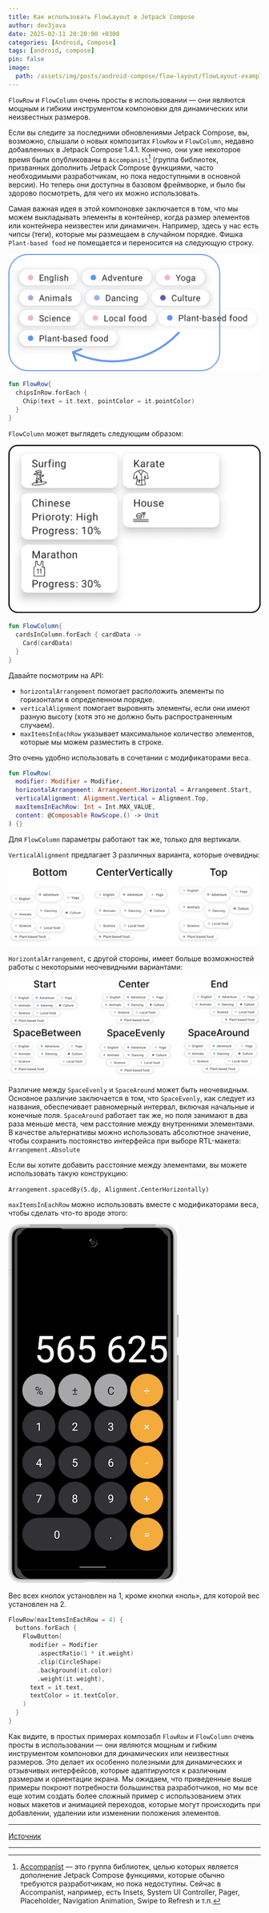```yaml
---
title: Как использовать FlowLayout в Jetpack Compose
author: dev3java
date: 2025-02-11 20:20:00 +0300
categories: [Android, Compose]
tags: [android, compose]
pin: false
image:
  path: /assets/img/posts/android-compose/flow-layout/flowLayout-example-cover.png
---
```


`FlowRow` и `FlowColumn` очень просты в использовании — они являются мощным и гибким инструментом
компоновки для динамических или неизвестных размеров.

Если вы следите за последними обновлениями Jetpack Compose, вы, возможно, слышали о новых
композитах `FlowRow` и `FlowColumn`, недавно добавленных в Jetpack Compose 1.4.1. Конечно, они уже
некоторое время были опубликованы
в `Accompanist`[^footnote] (группа библиотек, призванных
дополнить Jetpack Compose функциями, часто необходимыми разработчикам, но пока недоступными в
основной версии). Но теперь они доступны в базовом фреймворке, и было бы здорово посмотреть, для
чего их можно использовать.

Самая важная идея в этой компоновке заключается в том, что мы можем выкладывать элементы в
контейнер, когда размер элементов или контейнера неизвестен или динамичен. Например, здесь у нас
есть чипсы (теги), которые мы размещаем в случайном порядке. Фишка `Plant-based food` не помещается
и переносится на следующую строку.

![example-1](/assets/img/posts/android-compose/flow-layout/flowLayout-example-1.png)

```kotlin
fun FlowRow{
  chipsInRow.forEach {
    Chip(text = it.text, pointColor = it.pointColor)
  }
}

```

`FlowColumn` может выглядеть следующим образом:

![example-2](/assets/img/posts/android-compose/flow-layout/flowLayout-example-2.png)

```kotlin
fun FlowColumn{
  cardsInColumn.forEach { cardData ->
    Card(cardData)
  }
}
```

Давайте посмотрим на API:

- `horizontalArrangement` помогает расположить элементы по горизонтали в определенном порядке.
- `verticalAlignment` помогает выровнять элементы, если они имеют разную высоту (хотя это не должно
  быть распространенным случаем).
- `maxItemsInEachRow` указывает максимальное количество элементов, которые мы можем разместить в
  строке.

Это очень удобно использовать в сочетании с модификаторами веса.

```kotlin
fun FlowRow(
  modifier: Modifier = Modifier,
  horizontalArrangement: Arrangement.Horizontal = Arrangement.Start,
  verticalAlignment: Alignment.Vertical = Alignment.Top,
  maxItemsInEachRow: Int = Int.MAX_VALUE,
  content: @Composable RowScope.() -> Unit
) {}
```

Для `FlowColumn` параметры работают так же, только для вертикали.

`VerticalAlignment` предлагает 3 различных варианта, которые очевидны:

![example-3](/assets/img/posts/android-compose/flow-layout/flowLayout-example-3.png)

`HorizontalArrangement`, с другой стороны, имеет больше возможностей работы с некоторыми неочевидными вариантами:

![example-4](/assets/img/posts/android-compose/flow-layout/flowLayout-example-4.png)

Различие между `SpaceEvenly` и `SpaceAround` может быть неочевидным. Основное различие заключается в
том, что `SpaceEvenly`, как следует из названия, обеспечивает равномерный интервал, включая начальные
и конечные поля. `SpaceAround` работает так же, но поля занимают в два раза меньше места, чем
расстояние между внутренними элементами. В качестве альтернативы можно использовать абсолютное
значение, чтобы сохранить постоянство интерфейса при выборе RTL-макета: `Arrangement.Absolute`

Если вы хотите добавить расстояние между элементами, вы можете использовать такую конструкцию:

`Arrangement.spacedBy(5.dp, Alignment.CenterHorizontally)`

`maxItemsInEachRow` можно использовать вместе с модификаторами веса, чтобы сделать что-то вроде этого:

![example-5](/assets/img/posts/android-compose/flow-layout/flowLayout-example-5.png)

Вес всех кнопок установлен на 1, кроме кнопки «ноль», для которой вес установлен на 2.

```kotlin
FlowRow(maxItemsInEachRow = 4) {
  buttons.forEach {
    FlowButton(
      modifier = Modifier
        .aspectRatio(1 * it.weight)
        .clip(CircleShape)
        .background(it.color)
        .weight(it.weight),
      text = it.text,
      textColor = it.textColor,
    )
  }
}
```

Как видите, в простых примерах композабл `FlowRow` и `FlowColumn` очень просты в использовании — они
являются мощным и гибким инструментом компоновки для динамических или неизвестных размеров. Это
делает их особенно полезными для динамических и отзывчивых интерфейсов, которые адаптируются к
различным размерам и ориентации экрана. Мы ожидаем, что приведенные выше примеры покроют потребности
большинства разработчиков, но мы все еще хотим создать более сложный пример с использованием этих
новых макетов и анимацией переходов, которые могут происходить при добавлении, удалении или
изменении положения элементов.

***

[Источник](https://exyte.com/blog/android-flow-layout)

***

[^footnote]: [Accompanist](https://github.com/google/accompanist) — это группа библиотек, целью которых является дополнение Jetpack Compose функциями, которые обычно требуются разработчикам, но пока недоступны. Сейчас в Accompanist, например, есть Insets, System UI Controller, Pager, Placeholder, Navigation Animation, Swipe to Refresh и т.п.

